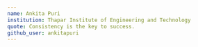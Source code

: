 ```yaml
---
name: Ankita Puri
institution: Thapar Institute of Engineering and Technology
quote: Consistency is the key to success. 
github_user: ankitapuri
---
```

